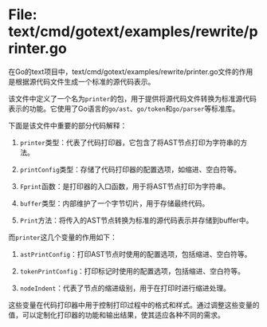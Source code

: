 # File: text/cmd/gotext/examples/rewrite/printer.go

在Go的text项目中，text/cmd/gotext/examples/rewrite/printer.go文件的作用是根据源代码文件生成一个标准的源代码表示。

该文件中定义了一个名为`printer`的包，用于提供将源代码文件转换为标准源代码表示的功能。它使用了Go语言的`go/ast`、`go/token`和`go/parser`等标准库。

下面是该文件中重要的部分代码解释：

1. `printer`类型：代表了代码打印器，它包含了将AST节点打印为字符串的方法。

2. `printConfig`类型：存储了代码打印器的配置选项，如缩进、空白符等。

3. `Fprint`函数：是打印器的入口函数，用于将AST节点打印为字符串。

4. `buffer`类型：内部维护了一个字节切片，用于存储最终代码。

5. `Print`方法：将传入的AST节点转换为标准的源代码表示并存储到buffer中。

而`printer`这几个变量的作用如下：

1. `astPrintConfig`：打印AST节点时使用的配置选项，包括缩进、空白符等。

2. `tokenPrintConfig`：打印标记时使用的配置选项，包括缩进、空白符等。

3. `nodeIndent`：代表了节点的缩进级别，用于在打印时进行缩进处理。

这些变量在代码打印器中用于控制打印过程中的格式和样式。通过调整这些变量的值，可以定制化打印器的功能和输出结果，使其适应各种不同的需求。

